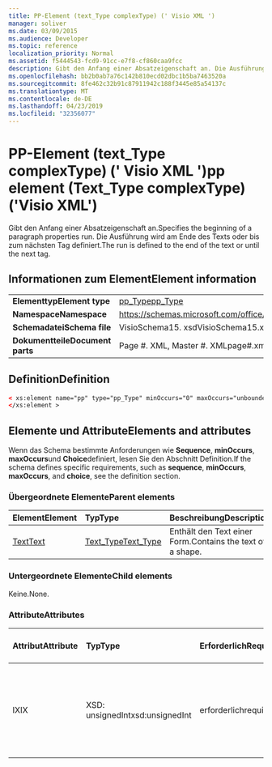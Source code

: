 ```yaml
---
title: PP-Element (text_Type complexType) (' Visio XML ')
manager: soliver
ms.date: 03/09/2015
ms.audience: Developer
ms.topic: reference
localization_priority: Normal
ms.assetid: f5444543-fcd9-91cc-e7f8-cf860caa9fcc
description: Gibt den Anfang einer Absatzeigenschaft an. Die Ausführung wird am Ende des Texts oder bis zum nächsten Tag definiert.
ms.openlocfilehash: bb2b0ab7a76c142b810ecd02dbc1b5ba7463520a
ms.sourcegitcommit: 8fe462c32b91c87911942c188f3445e85a54137c
ms.translationtype: MT
ms.contentlocale: de-DE
ms.lasthandoff: 04/23/2019
ms.locfileid: "32356077"
---
```

# <a name="pp-element-texttype-complextype-visio-xml"></a><span data-ttu-id="1c6f3-104">PP-Element (text_Type complexType) (' Visio XML ')</span><span class="sxs-lookup"><span data-stu-id="1c6f3-104">pp element (Text_Type complexType) ('Visio XML')</span></span>

<span data-ttu-id="1c6f3-105">Gibt den Anfang einer Absatzeigenschaft an.</span><span class="sxs-lookup"><span data-stu-id="1c6f3-105">Specifies the beginning of a paragraph properties run.</span></span> <span data-ttu-id="1c6f3-106">Die Ausführung wird am Ende des Texts oder bis zum nächsten Tag definiert.</span><span class="sxs-lookup"><span data-stu-id="1c6f3-106">The run is defined to the end of the text or until the next tag.</span></span>
  
## <a name="element-information"></a><span data-ttu-id="1c6f3-107">Informationen zum Element</span><span class="sxs-lookup"><span data-stu-id="1c6f3-107">Element information</span></span>

|||
|:-----|:-----|
|<span data-ttu-id="1c6f3-108">**Elementtyp**</span><span class="sxs-lookup"><span data-stu-id="1c6f3-108">**Element type**</span></span> <br/> |[<span data-ttu-id="1c6f3-109">pp_Type</span><span class="sxs-lookup"><span data-stu-id="1c6f3-109">pp_Type</span></span>](pp_type-complextypevisio-xml.md) <br/> |
|<span data-ttu-id="1c6f3-110">**Namespace**</span><span class="sxs-lookup"><span data-stu-id="1c6f3-110">**Namespace**</span></span> <br/> |https://schemas.microsoft.com/office/visio/2012/main  <br/> |
|<span data-ttu-id="1c6f3-111">**Schemadatei**</span><span class="sxs-lookup"><span data-stu-id="1c6f3-111">**Schema file**</span></span> <br/> |<span data-ttu-id="1c6f3-112">VisioSchema15. xsd</span><span class="sxs-lookup"><span data-stu-id="1c6f3-112">VisioSchema15.xsd</span></span>  <br/> |
|<span data-ttu-id="1c6f3-113">**Dokumentteile**</span><span class="sxs-lookup"><span data-stu-id="1c6f3-113">**Document parts**</span></span> <br/> |<span data-ttu-id="1c6f3-114">Page #. XML, Master #. XML</span><span class="sxs-lookup"><span data-stu-id="1c6f3-114">page#.xml, master#.xml</span></span>  <br/> |
   
## <a name="definition"></a><span data-ttu-id="1c6f3-115">Definition</span><span class="sxs-lookup"><span data-stu-id="1c6f3-115">Definition</span></span>

```XML
< xs:element name="pp" type="pp_Type" minOccurs="0" maxOccurs="unbounded" >
</xs:element >
```

## <a name="elements-and-attributes"></a><span data-ttu-id="1c6f3-116">Elemente und Attribute</span><span class="sxs-lookup"><span data-stu-id="1c6f3-116">Elements and attributes</span></span>

<span data-ttu-id="1c6f3-117">Wenn das Schema bestimmte Anforderungen wie **Sequence**, **minOccurs**, **maxOccurs**und **Choice**definiert, lesen Sie den Abschnitt Definition.</span><span class="sxs-lookup"><span data-stu-id="1c6f3-117">If the schema defines specific requirements, such as **sequence**, **minOccurs**, **maxOccurs**, and **choice**, see the definition section.</span></span> 
  
### <a name="parent-elements"></a><span data-ttu-id="1c6f3-118">Übergeordnete Elemente</span><span class="sxs-lookup"><span data-stu-id="1c6f3-118">Parent elements</span></span>

|<span data-ttu-id="1c6f3-119">**Element**</span><span class="sxs-lookup"><span data-stu-id="1c6f3-119">**Element**</span></span>|<span data-ttu-id="1c6f3-120">**Typ**</span><span class="sxs-lookup"><span data-stu-id="1c6f3-120">**Type**</span></span>|<span data-ttu-id="1c6f3-121">**Beschreibung**</span><span class="sxs-lookup"><span data-stu-id="1c6f3-121">**Description**</span></span>|
|:-----|:-----|:-----|
|[<span data-ttu-id="1c6f3-122">Text</span><span class="sxs-lookup"><span data-stu-id="1c6f3-122">Text</span></span>](text-element-shapesheet_type-complextypevisio-xml.md) <br/> |[<span data-ttu-id="1c6f3-123">Text_Type</span><span class="sxs-lookup"><span data-stu-id="1c6f3-123">Text_Type</span></span>](text_type-complextypevisio-xml.md) <br/> |<span data-ttu-id="1c6f3-124">Enthält den Text einer Form.</span><span class="sxs-lookup"><span data-stu-id="1c6f3-124">Contains the text of a shape.</span></span>  <br/> |
   
### <a name="child-elements"></a><span data-ttu-id="1c6f3-125">Untergeordnete Elemente</span><span class="sxs-lookup"><span data-stu-id="1c6f3-125">Child elements</span></span>

<span data-ttu-id="1c6f3-126">Keine.</span><span class="sxs-lookup"><span data-stu-id="1c6f3-126">None.</span></span>
  
### <a name="attributes"></a><span data-ttu-id="1c6f3-127">Attribute</span><span class="sxs-lookup"><span data-stu-id="1c6f3-127">Attributes</span></span>

|<span data-ttu-id="1c6f3-128">**Attribut**</span><span class="sxs-lookup"><span data-stu-id="1c6f3-128">**Attribute**</span></span>|<span data-ttu-id="1c6f3-129">**Typ**</span><span class="sxs-lookup"><span data-stu-id="1c6f3-129">**Type**</span></span>|<span data-ttu-id="1c6f3-130">**Erforderlich**</span><span class="sxs-lookup"><span data-stu-id="1c6f3-130">**Required**</span></span>|<span data-ttu-id="1c6f3-131">**Beschreibung**</span><span class="sxs-lookup"><span data-stu-id="1c6f3-131">**Description**</span></span>|<span data-ttu-id="1c6f3-132">**Mögliche Werte**</span><span class="sxs-lookup"><span data-stu-id="1c6f3-132">**Possible values**</span></span>|
|:-----|:-----|:-----|:-----|:-----|
|<span data-ttu-id="1c6f3-133">IX</span><span class="sxs-lookup"><span data-stu-id="1c6f3-133">IX</span></span>  <br/> |<span data-ttu-id="1c6f3-134">XSD: unsignedInt</span><span class="sxs-lookup"><span data-stu-id="1c6f3-134">xsd:unsignedInt</span></span>  <br/> |<span data-ttu-id="1c6f3-135">erforderlich</span><span class="sxs-lookup"><span data-stu-id="1c6f3-135">required</span></span>  <br/> |<span data-ttu-id="1c6f3-136">Der Index des **para** -Elements, das die auf diese Ausführung angewendete Formatierung angibt.</span><span class="sxs-lookup"><span data-stu-id="1c6f3-136">The index of the **Para** element that specifies the formatting applied to this run.</span></span>  <br/> |<span data-ttu-id="1c6f3-137">Werte des XSD: unsignedInt-Typs.</span><span class="sxs-lookup"><span data-stu-id="1c6f3-137">Values of the xsd:unsignedInt type.</span></span>  <br/> |
   

